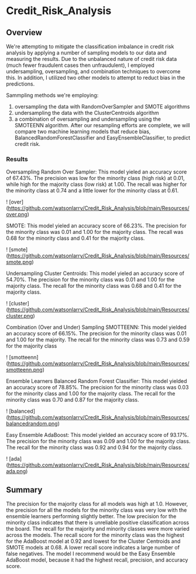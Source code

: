 # Credit_Risk_Analysis

## Overview 

We're attempting to mitigate the classification imbalance in credit risk analysis by applying a number of sampling models to our data and measuring the results. 
Due to the unbalanced nature of credit risk data (much fewer fraudulent cases then unfraudulent), I employed undersampling, oversampling, and combination techniques to overcome this. In addition, I utilized two other models to attempt to reduct bias in the predictions.

Sammpling methods we're employing: 

1. oversampling the data with RandomOverSampler and SMOTE algorithms 
2. undersampling the data with the ClusterCentroids algorithm
3. a combination of oversampling and undersampling using the SMOTEENN algorithm. After our resampling efforts are complete, we will compare two machine learning models that reduce bias, BalancedRandomForestClassifier and EasyEnsembleClassifier, to predict credit risk. 

### Results
Oversampling
Random Over Sampler: This model yieled an accuracy score of 67.43%. The precision was low for the minority class (high risk) at 0.01, while high for the majority class (low risk) at 1.00. The recall was higher for the minority class at 0.74 and a little lower for the minority class at 0.61.

! [over] (https://github.com/watsonlarry/Credit_Risk_Analysis/blob/main/Resources/over.png)

SMOTE: This model yieled an accuracy score of 66.23%. The precision for the minority class was 0.01 and 1.00 for the majority class. The recall was 0.68 for the minority class and 0.41 for the majority class.

! [smote] (https://github.com/watsonlarry/Credit_Risk_Analysis/blob/main/Resources/smote.png)

Undersampling
Cluster Centroids: This model yieled an accuracy score of 54.70%. The precision for the minority class was 0.01 and 1.00 for the majority class. The recall for the minority class was 0.68 and 0.41 for the majority class.

! [cluster] (https://github.com/watsonlarry/Credit_Risk_Analysis/blob/main/Resources/cluster.png)

Combination (Over and Under) Sampling
SMOTTEENN: This model yielded an accuracy score of 66.15%. The precision for the minority class was 0.01 and 1.00 for the majority. The recall for the minority class was 0.73 and 0.59 for the majority class

! [smotteenn] (https://github.com/watsonlarry/Credit_Risk_Analysis/blob/main/Resources/smotteenn.png)

Ensemble Learners
Balanced Random Forest Classifier: This model yielded an accuracy score of 78.85%. The precision for the minority class was 0.03 for the minority class and 1.00 for the majority class. The recall for the minority class was 0.70 and 0.87 for the majority class.

! [balanced] (https://github.com/watsonlarry/Credit_Risk_Analysis/blob/main/Resources/balancedrandom.png)

Easy Ensemble AdaBoost: This model yielded an accuracy score of 93.17%. The precision for the minority class was 0.09 and 1.00 for the majority class. The recall for the minority class was 0.92 and 0.94 for the majority class.

! [ada] (https://github.com/watsonlarry/Credit_Risk_Analysis/blob/main/Resources/ada.png)


## Summary
The precision for the majority class for all models was high at 1.0. However, the precision for all the models for the minority class was very low with the ensemble learners performing slightly better. The low precision for the minority class indicates that there is unreliable positive classification across the board. The recall for the majority and minority classes were more varied across the models. The recall score for the minority class was the highest for the AdaBoost model at 0.92 and lowest for the Cluster Centroids and SMOTE models at 0.68. A lower recall score indicates a large number of false negatives. The model I recommend would be the Easy Ensemble AdaBoost model, because it had the highest recall, precision, and accuracy score.
